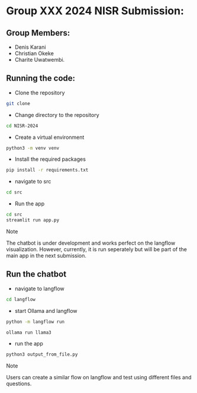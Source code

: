 # Group XXX 2024 NISR Submission:

## Group Members:
- Denis Karani
- Christian Okeke
- Charite Uwatwembi.


## Running the code:
- Clone the repository
```bash
git clone 
```

- Change directory to the repository
```bash
cd NISR-2024
```

- Create a virtual environment
```bash
python3 -m venv venv
```

- Install the required packages
```bash
pip install -r requirements.txt
```

- navigate to src
```bash
cd src
```

- Run the app
```bash
cd src
streamlit run app.py
```

>[!NOTE]
>The chatbot is under development and works perfect on the langflow visualization. However, currently, it is run seperately but will be part of the main app in the next submission. 

## Run the chatbot
- navigate to langflow
```bash
cd langflow
```

- start Ollama and langflow
```bash
python -m langflow run
```
```bash
ollama run llama3
```

- run the app
```bash
python3 output_from_file.py
```

>[!NOTE]
>Users can create a similar flow on langflow and test using different files and questions. 